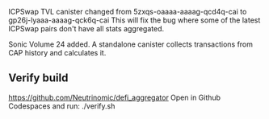 
ICPSwap TVL canister changed from 5zxqs-oaaaa-aaaag-qcd4q-cai to gp26j-lyaaa-aaaag-qck6q-cai
This will fix the bug where some of the latest ICPSwap pairs don't have all stats aggregated.

Sonic Volume 24 added. A standalone canister collects transactions from CAP history and calculates it.

## Verify build

https://github.com/Neutrinomic/defi_aggregator
Open in Github Codespaces and run: ./verify.sh